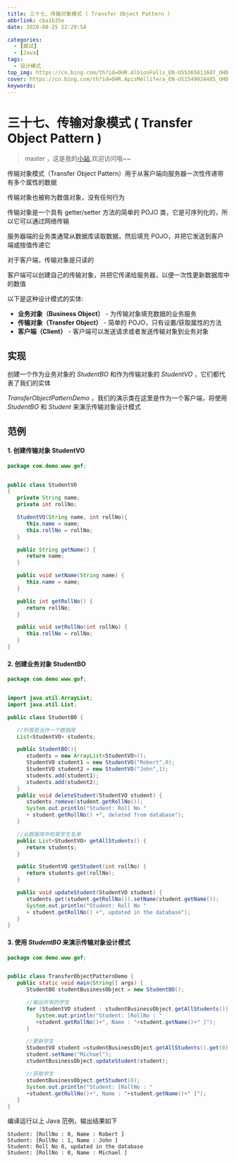 ```yaml
---
title: 三十七、传输对象模式 ( Transfer Object Pattern )
abbrlink: cba1b35e
date: 2020-08-25 22:29:54

categories:
  - [面试]
  - [Java]
tags:
  - 设计模式
top_img: https://cn.bing.com/th?id=OHR.AlbionFalls_EN-US5365811607_UHD.jpg
cover: https://cn.bing.com/th?id=OHR.ApisMellifera_EN-US1549924485_UHD.jpg
keywords:  
---
```

# 三十七、传输对象模式 ( Transfer Object Pattern )
> master ，这是我的[小站](https://www.tryrun.top),欢迎访问哦~~

传输对象模式（Transfer Object Pattern）用于从客户端向服务器一次性传递带有多个属性的数据

传输对象也被称为数值对象，没有任何行为

传输对象是一个具有 getter/setter 方法的简单的 POJO 类，它是可序列化的，所以它可以通过网络传输

服务器端的业务类通常从数据库读取数据，然后填充 POJO，并把它发送到客户端或按值传递它

对于客户端，传输对象是只读的

客户端可以创建自己的传输对象，并把它传递给服务器，以便一次性更新数据库中的数值

以下是这种设计模式的实体:

- **业务对象（Business Object）** - 为传输对象填充数据的业务服务
- **传输对象（Transfer Object）** - 简单的 POJO，只有设置/获取属性的方法
- **客户端（Client）** - 客户端可以发送请求或者发送传输对象到业务对象

## 实现

创建一个作为业务对象的 *StudentBO* 和作为传输对象的 *StudentVO* ，它们都代表了我们的实体

*TransferObjectPatternDemo* ，我们的演示类在这里是作为一个客户端，将使用 *StudentBO* 和 *Student* 来演示传输对象设计模式

## 范例

#### 1. 创建传输对象 StudentVO

```JAVA
package com.demo.www.gof;


public class StudentVO
{
   private String name;
   private int rollNo;

   StudentVO(String name, int rollNo){
      this.name = name;
      this.rollNo = rollNo;
   }

   public String getName() {
      return name;
   }

   public void setName(String name) {
      this.name = name;
   }

   public int getRollNo() {
      return rollNo;
   }

   public void setRollNo(int rollNo) {
      this.rollNo = rollNo;
   }
}
```

#### 2. 创建业务对象 StudentBO

```JAVA
package com.demo.www.gof;


import java.util.ArrayList;
import java.util.List;

public class StudentBO {

   //列表是当作一个数据库
   List<StudentVO> students;

   public StudentBO(){
      students = new ArrayList<StudentVO>();
      StudentVO student1 = new StudentVO("Robert",0);
      StudentVO student2 = new StudentVO("John",1);
      students.add(student1);
      students.add(student2);       
   }
   public void deleteStudent(StudentVO student) {
      students.remove(student.getRollNo());
      System.out.println("Student: Roll No " 
      + student.getRollNo() +", deleted from database");
   }

   //从数据库中检索学生名单
   public List<StudentVO> getAllStudents() {
      return students;
   }

   public StudentVO getStudent(int rollNo) {
      return students.get(rollNo);
   }

   public void updateStudent(StudentVO student) {
      students.get(student.getRollNo()).setName(student.getName());
      System.out.println("Student: Roll No " 
      + student.getRollNo() +", updated in the database");
   }
}
```

#### 3. 使用 *StudentBO* 来演示传输对象设计模式

```JAVA
package com.demo.www.gof;


public class TransferObjectPatternDemo {
   public static void main(String[] args) {
      StudentBO studentBusinessObject = new StudentBO();

      //输出所有的学生
      for (StudentVO student : studentBusinessObject.getAllStudents()) {
         System.out.println("Student: [RollNo : "
         +student.getRollNo()+", Name : "+student.getName()+" ]");
      }

      //更新学生
      StudentVO student =studentBusinessObject.getAllStudents().get(0);
      student.setName("Michael");
      studentBusinessObject.updateStudent(student);

      //获取学生
      studentBusinessObject.getStudent(0);
      System.out.println("Student: [RollNo : "
      +student.getRollNo()+", Name : "+student.getName()+" ]");
   }
}
```

编译运行以上 Java 范例，输出结果如下

```
Student: [RollNo : 0, Name : Robert ]
Student: [RollNo : 1, Name : John ]
Student: Roll No 0, updated in the database
Student: [RollNo : 0, Name : Michael ]
```